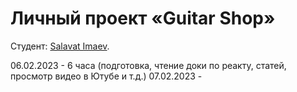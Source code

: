 # Личный проект «Guitar Shop»

Студент: [Salavat Imaev](https://up.htmlacademy.ru/react/10/user/1332863).

06.02.2023 - 6 часа (подготовка, чтение доки по реакту, статей, просмотр видео в Ютубе и т.д.)
07.02.2023 - 